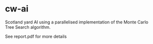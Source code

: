 # cw-ai

Scotland yard AI using a parallelised implementation of the Monte Carlo Tree Search algorithm.

See report.pdf for more details
